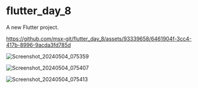 # flutter_day_8

A new Flutter project.


https://github.com/msx-git/flutter_day_8/assets/93339658/6461904f-3cc4-417b-8996-9acda3fd785d

![Screenshot_20240504_075359](https://github.com/msx-git/flutter_day_8/assets/93339658/1dad292b-7a12-40d7-867b-bc85ae2f38a8)


![Screenshot_20240504_075407](https://github.com/msx-git/flutter_day_8/assets/93339658/614a0892-ab8a-40c3-b684-712312f540b8)


![Screenshot_20240504_075413](https://github.com/msx-git/flutter_day_8/assets/93339658/c3546b41-7249-440d-8b1f-0b304d6f0af9)

